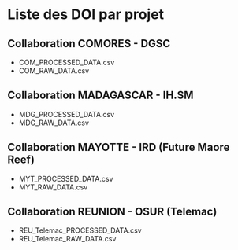 # Liste des DOI par projet

## Collaboration COMORES - DGSC
- COM_PROCESSED_DATA.csv
- COM_RAW_DATA.csv

## Collaboration MADAGASCAR - IH.SM
- MDG_PROCESSED_DATA.csv
- MDG_RAW_DATA.csv

## Collaboration MAYOTTE - IRD (Future Maore Reef)
- MYT_PROCESSED_DATA.csv
- MYT_RAW_DATA.csv

## Collaboration REUNION - OSUR (Telemac)
- REU_Telemac_PROCESSED_DATA.csv
- REU_Telemac_RAW_DATA.csv